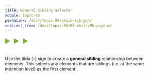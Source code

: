 ```yaml
---
title: General Sibling Selector
module: topic-08
permalink: /docs/topic-08/chain-sib-gen/
redirect_from: /docs/topic-08/06-chain/05-page.md
---
```


<img src="./../../../img/arrow-divider.svg" style="width: 75px; border: none; margin: 0px 0 20px 0" />

Use the tilda (`~`) sign to create a **general sibling** relationship between elements. This selects any elements that are siblings (i.e. at the same indention level) as the first element.


<div class="codepen-embed">
  <p data-height="600" data-theme-id="30567" data-slug-hash="EwMKLr" data-default-tab="html,result" data-user="Media-Ed-Online" data-embed-version="2" data-pen-title="[Topic-07]  Chaining Selectors, Pt. 5" class="codepen"></p>
</div>
